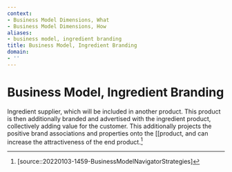 ```yaml
---
context:
- Business Model Dimensions, What
- Business Model Dimensions, How
aliases:
- business model, ingredient branding
title: Business Model, Ingredient Branding
domain:
- ''
---
```


# Business Model, Ingredient Branding

Ingredient supplier, which will be included in another product. This product is then additionally branded and advertised with the ingredient product, collectively adding value for the customer. This additionally projects the positive brand associations and properties onto the [[product, and can increase the attractiveness of the end product.[^1]

[^1]: [source::20220103-1459-BusinessModelNavigatorStrategies]

